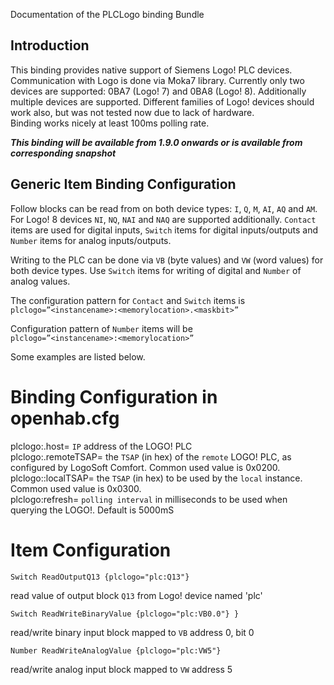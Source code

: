 Documentation of the PLCLogo binding Bundle

## Introduction

This binding provides native support of Siemens Logo! PLC devices. Communication with Logo is done via Moka7 library. Currently only two devices are supported: 0BA7 (Logo! 7) and 0BA8 (Logo! 8). Additionally multiple devices are supported. Different families of Logo! devices should work also, but was not tested now due to lack of hardware.  
Binding works nicely at least 100ms polling rate.

**_This binding will be available from 1.9.0 onwards or is available from corresponding snapshot_**

## Generic Item Binding Configuration
Follow blocks can be read from on both device types: `I`, `Q`, `M`, `AI`, `AQ` and `AM`. For Logo! 8 devices `NI`, `NQ`, `NAI` and `NAQ` are supported additionally. `Contact` items are used for digital inputs, `Switch` items for digital inputs/outputs and `Number` items for analog inputs/outputs. 

Writing to the PLC can be done via `VB` (byte values) and `VW` (word values) for both device types. Use `Switch` items for writing of digital and `Number` of analog values.  

The configuration pattern for `Contact` and `Switch` items is  
`plclogo=”<instancename>:<memorylocation>.<maskbit>”`  

Configuration pattern of `Number` items will be  
`plclogo=”<instancename>:<memorylocation>”`  

Some examples are listed below.  

# Binding Configuration in openhab.cfg
plclogo:<plcname>.host= `IP` address of the LOGO! PLC  
plclogo:<plcname>.remoteTSAP= the `TSAP` (in hex) of the `remote` LOGO! PLC, as configured by LogoSoft Comfort. Common used value is 0x0200.  
plclogo:<plcname>:localTSAP= the `TSAP` (in hex) to be used by the `local` instance. Common used value is 0x0300.  
plclogo:refresh= `polling interval` in milliseconds to be used when querying the LOGO!. Default is 5000mS

# Item Configuration
```
Switch ReadOutputQ13 {plclogo="plc:Q13"}
```
read value of output block `Q13` from Logo! device named 'plc'

```
Switch ReadWriteBinaryValue {plclogo="plc:VB0.0"} }
```
read/write binary input block mapped to `VB` address 0, bit 0

```
Number ReadWriteAnalogValue {plclogo="plc:VW5"}
```
read/write analog input block mapped to `VW` address 5
